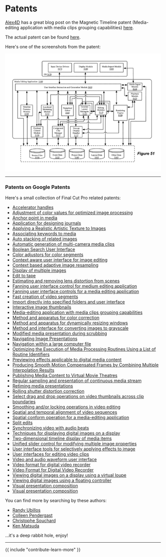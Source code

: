 # Patents

[Alex4D](https://alex4d.com) has a great blog post on the Magnetic Timeline patent (Media-editing application with media clips grouping capabilities) [here](https://alex4d.com/notes/item/apple-magnetic-timeline-fcpx-patent).

The actual patent can be found [here](https://patents.google.com/patent/US8875025).

Here's one of the screenshots from the patent:

![](/static/patent.png)

---

### Patents on Google Patents

Here's a small collection of Final Cut Pro related patents:

- [Accelerator handles](https://patents.google.com/patent/US7617454B2/)<br />
- [Adjustment of color values for optimized image processing](https://patents.google.com/patent/US8125497B2/)<br />
- [Anchor point in media](https://patents.google.com/patent/US8473846B2/)<br />
- [Application for designing journals](https://patents.google.com/patent/US20130238964A1/)<br />
- [Applying a Realistic Artistic Texture to Images](https://patents.google.com/patent/US20140071148A1/)<br />
- [Associating keywords to media](https://patents.google.com/patent/US9142253B2/)<br />
- [Auto stacking of related images](https://patents.google.com/patent/US8487960B2/)<br />
- [Automatic generation of multi-camera media clips](https://patents.google.com/patent/US9792955B2/)<br />
- [Boolean Search User Interface](https://patents.google.com/patent/US20080288869A1/)<br />
- [Color adjustors for color segments](https://patents.google.com/patent/GB2513499B/)<br />
- [Context aware user interface for image editing](https://patents.google.com/patent/US9299168B2/)<br />
- [Context based adaptive image resampling](https://patents.google.com/patent/US7526138B1/)<br />
- [Display of multiple images](https://patents.google.com/patent/US8963962B2/)<br />
- [Edit to tape](https://patents.google.com/patent/US7827489B2/)<br />
- [Estimating and removing lens distortion from scenes](https://patents.google.com/patent/US20110122149A1/)<br />
- [Fanning user interface control for medium editing application](https://patents.google.com/patent/JP2018152097A/)<br />
- [Fanning user interface controls for a media editing application](https://patents.google.com/patent/US9189876B2/)<br />
- [Fast creation of video segments](https://patents.google.com/patent/US9959907B2/)<br />
- [Import directly into specified folders and user interface](https://patents.google.com/patent/US7707510B1/)<br />
- [Interactive image thumbnails](https://patents.google.com/patent/US9798744B2/)<br />
- [Media-editing application with media clips grouping capabilities](https://patents.google.com/patent/US8875025B2/)<br />
- [Method and apparatus for color correction](https://patents.google.com/patent/US8326035B2/)<br />
- [Method and apparatus for dynamically resizing windows](https://patents.google.com/patent/US9189133B2/)<br />
- [Method and interface for converting images to grayscale](https://patents.google.com/patent/US9092893B2/)<br />
- [Modified media presentation during scrubbing](https://patents.google.com/patent/US9830063B2/)<br />
- [Navigating Image Presentations](https://patents.google.com/patent/US20150106722A1/)<br />
- [Navigation within a large computer file](https://patents.google.com/patent/US20050179705A1/)<br />
- [Optimizing the Execution of Media Processing Routines Using a List of Routine Identifiers](https://patents.google.com/patent/US20090244079A1/)<br />
- [Previewing effects applicable to digital media content](https://patents.google.com/patent/US8705938B2/)<br />
- [Producing Smooth Motion Compensated Frames by Combining Multiple Interpolation Results](https://patents.google.com/patent/US20080085056A1/)<br />
- [Publishing Media Content to Virtual Movie Theatres](https://patents.google.com/patent/US20150113404A1/)<br />
- [Regular sampling and presentation of continuous media stream](https://patents.google.com/patent/US7984385B2/)<br />
- [Retiming media presentations](https://patents.google.com/patent/US9997196B2/)<br />
- [Rolling shutter distortion correction](https://patents.google.com/patent/US8810692B2/)<br />
- [Select drag and drop operations on video thumbnails across clip boundaries](https://patents.google.com/patent/US9335892B2/)<br />
- [Smoothing and/or locking operations in video editing](https://patents.google.com/patent/US8750636B2/)<br />
- [Spatial and temporal alignment of video sequences](https://patents.google.com/patent/US20170099442A1/)<br />
- [Spatial conform operation for a media-editing application](https://patents.google.com/patent/US9412414B2/)<br />
- [Split edits](https://patents.google.com/patent/US7788585B2/)<br />
- [Synchronizing video with audio beats](https://patents.google.com/patent/US8347210B2/)<br />
- [Techniques for displaying digital images on a display](https://patents.google.com/patent/US8194099B2/)<br />
- [Two-dimensional timeline display of media items](https://patents.google.com/patent/US7954065B2/)<br />
- [Unified slider control for modifying multiple image properties](https://patents.google.com/patent/US10936173B2/)<br />
- [User interface tools for selectively applying effects to image](https://patents.google.com/patent/US9041727B2/)<br />
- [User interfaces for editing video clips](https://patents.google.com/patent/CA2724034C/)<br />
- [Video and audio waveform user interface](https://patents.google.com/patent/US8751933B2/)<br />
- [Video format for digital video recorder](https://patents.google.com/patent/US9215402B2/)<br />
- [Video Format for Digital Video Recorder](https://patents.google.com/patent/US20120229670A1/)<br />
- [Viewing digital images on a display using a virtual loupe](https://patents.google.com/patent/US7804508B2/)<br />
- [Viewing digital images using a floating controller](https://patents.google.com/patent/US7719548B2/)<br />
- [Visual presentation composition](https://patents.google.com/patent/US8726161B2/)<br />
- [Visual presentation composition](https://patents.google.com/patent/US9032300B2/)

You can find more by searching by these authors:

- [Randy Ubillos](https://patents.google.com/?inventor=Randy+Ubillos)<br />
- [Colleen Pendergast](https://patents.google.com/?inventor=Colleen+Pendergast)<br />
- [Christophe Souchard](https://patents.google.com/?inventor=Christophe+Souchard)<br />
- [Ken Matsuda](https://patents.google.com/?inventor=Ken+Matsuda)

...it's a deep rabbit hole, enjoy!

---

{{ include "contribute-learn-more" }}
